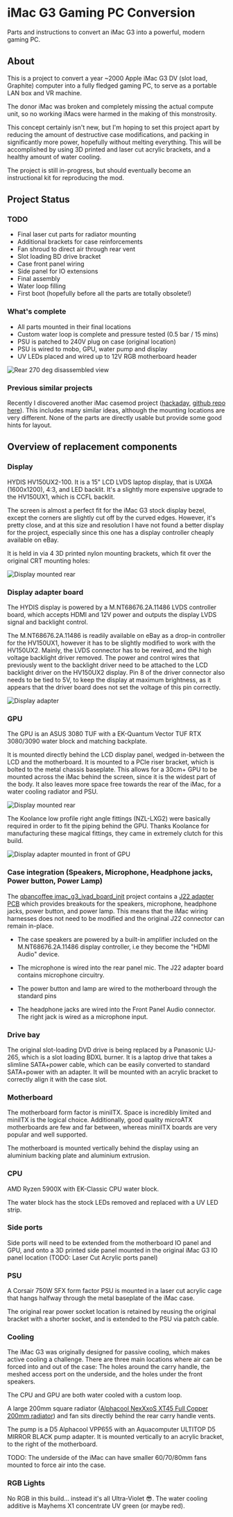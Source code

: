 # iMac G3 Gaming PC Conversion

Parts and instructions to convert an iMac G3 into a powerful, modern gaming PC.

## About

This is a project to convert a year ~2000 Apple iMac G3 DV (slot load, Graphite) computer into a fully fledged gaming PC, to serve as a portable LAN box and VR machine.

The donor iMac was broken and completely missing the actual compute unit, so no working iMacs were harmed in the making of this monstrosity.

This concept certainly isn't new, but I'm hoping to set this project apart by reducing the amount of destructive case modifications, and packing in significantly more power, hopefully without melting everything. This will be accomplished by using 3D printed and laser cut acrylic brackets, and a healthy amount of water cooling.

The project is still in-progress, but should eventually become an instructional kit for reproducing the mod.

## Project Status

### TODO

* Final laser cut parts for radiator mounting
* Additional brackets for case reinforcements
* Fan shroud to direct air through rear vent
* Slot loading BD drive bracket
* Case front panel wiring
* Side panel for IO extensions
* Final assembly
* Water loop filling
* First boot (hopefully before all the parts are totally obsolete!)

### What's complete

* All parts mounted in their final locations
* Custom water loop is complete and pressure tested (0.5 bar / 15 mins)
* PSU is patched to 240V plug on case (original location)
* PSU is wired to mobo, GPU, water pump and display
* UV LEDs placed and wired up to 12V RGB motherboard header

![Rear 270 deg disassembled view](./Pics/rear_270_cover_off.JPG)

### Previous similar projects

Recently I discovered another iMac casemod project \([hackaday](https://hackaday.io/project/160719-imac-g3-casemod), [github repo here](https://github.com/Diepzeevogel/iMac-G3-replacement-parts)\). This includes many similar ideas, although the mounting locations are very different. None of the parts are directly usable but provide some good hints for layout.

## Overview of replacement components

### Display

HYDIS HV150UX2-100. It is a 15" LCD LVDS laptop display, that is UXGA (1600x1200), 4:3, and LED backlit. It's a slightly more expensive upgrade to the HV150UX1, which is CCFL backlit. 

The screen is almost a perfect fit for the iMac G3 stock display bezel, except the corners are slightly cut off by the curved edges. However, it's pretty close, and at this size and resolution I have not found a better display for the project, especially since this one has a display controller cheaply available on eBay.

It is held in via 4 3D printed nylon mounting brackets, which fit over the original CRT mounting holes:

![Display mounted rear](./Parts/Display%20Mounting/Build%20Photos/Screen%20rear.jpg)

### Display adapter board

The HYDIS display is powered by a M.NT68676.2A.11486 LVDS controller board, which accepts HDMI and 12V power and outputs the display LVDS signal and backlight control.

The M.NT68676.2A.11486 is readily available on eBay as a drop-in controller for the HV150UX1, however it has to be slightly modified to work with the HV150UX2. Mainly, the LVDS connector has to be rewired, and the high voltage backlight driver removed. The power and control wires that previously went to the backlight driver need to be attached to the LCD backlight driver on the HV150UX2 display. Pin 8 of the driver connector also needs to be tied to 5V, to keep the display at maximum brightness, as it appears that the driver board does not set the voltage of this pin correctly.

![Display adapter](./Pics/display_converter.JPG)

### GPU

The GPU is an ASUS 3080 TUF with a EK-Quantum Vector TUF RTX 3080/3090 water block and matching backplate.

It is mounted directly behind the LCD display panel, wedged in-between the LCD and the motherboard. It is mounted to a PCIe riser bracket, which is bolted to the metal chassis baseplate. This allows for a 30cm+ GPU to be mounted across the iMac behind the screen, since it is the widest part of the body. It also leaves more space free towards the rear of the iMac, for a water cooling radiator and PSU.

![Display mounted rear](./Pics/gpu_block.JPG)

The Koolance low profile right angle fittings (NZL-LXG2) were basically required in order to fit the piping behind the GPU. Thanks Koolance for manufacturing these magical fittings, they came in extremely clutch for this build.

![Display adapter mounted in front of GPU](./Pics/front_display_removed.JPG)

### Case integration (Speakers, Microphone, Headphone jacks, Power button, Power Lamp)

The [qbancoffee imac_g3_ivad_board_init](https://github.com/qbancoffee/imac_g3_ivad_board_init) project contains a [J22 adapter PCB](https://github.com/qbancoffee/imac_g3_ivad_board_init/tree/master/schematics_and_pcbs/imac_g3_slot_loading_J22_adapter_board) which provides breakouts for the speakers, microphone, headphone jacks, power button, and power lamp. This means that the iMac wiring harnesses does not need to be modified and the original J22 connector can remain in-place.

* The case speakers are powered by a built-in amplifier included on the M.NT68676.2A.11486 display controller, i.e they become the "HDMI Audio" device.

* The microphone is wired into the rear panel mic. The J22 adapter board contains microphone circuitry.

* The power button and lamp are wired to the motherboard through the standard pins

* The headphone jacks are wired into the Front Panel Audio connector. The right jack is wired as a microphone input.

### Drive bay

The original slot-loading DVD drive is being replaced by a Panasonic UJ-265, which is a slot loading BDXL burner. It is a laptop drive that takes a slimline SATA+power cable, which can be easily converted to standard SATA+power with an adapter. It will be mounted with an acrylic bracket to correctly align it with the case slot.

### Motherboard

The motherboard form factor is miniITX. Space is incredibly limited and miniITX is the logical choice. Additionally, good quality microATX motherboards are few and far between, whereas miniITX boards are very popular and well supported.

The motherboard is mounted vertically behind the display using an aluminium backing plate and aluminium extrusion.

### CPU

AMD Ryzen 5900X with EK-Classic CPU water block.

The water block has the stock LEDs removed and replaced with a UV LED strip.

### Side ports

Side ports will need to be extended from the motherboard IO panel and GPU, and onto a 3D printed side panel mounted in the original iMac G3 IO panel location (TODO: Laser Cut Acrylic ports panel)

### PSU

A Corsair 750W SFX form factor PSU is mounted in a laser cut acrylic cage that hangs halfway through the metal baseplate of the iMac case.

The original rear power socket location is retained by reusing the original bracket with a shorter socket, and is extended to the PSU via patch cable.

### Cooling

The iMac G3 was originally designed for passive cooling, which makes active cooling a challenge. There are three main locations where air can be forced into and out of the case: The holes around the carry handle, the meshed access port on the underside, and the holes under the front speakers.

The CPU and GPU are both water cooled with a custom loop.

A large 200mm square radiator ([Alphacool NexXxoS XT45 Full Copper 200mm radiator](https://www.alphacool.com/shop/radiatoren/radiatoren-aktiv/180200-mm/25898/alphacool-nexxxos-xt45-full-copper-200mm-radiator)) and fan sits directly behind the rear carry handle vents.

The pump is a D5 Alphacool VPP655 with an Aquacomputer ULTITOP D5 MIRROR BLACK pump adapter. It is mounted vertically to an acrylic bracket, to the right of the motherboard.

TODO: The underside of the iMac can have smaller 60/70/80mm fans mounted to force air into the case.

### RGB Lights

No RGB in this build... instead it's all Ultra-Violet 😎. The water cooling additive is Mayhems X1 concentrate UV green (or maybe red).
